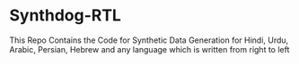 # Synthdog-RTL
This Repo Contains the Code for Synthetic Data Generation for Hindi, Urdu, Arabic, Persian, Hebrew and any language which is written from right to left

